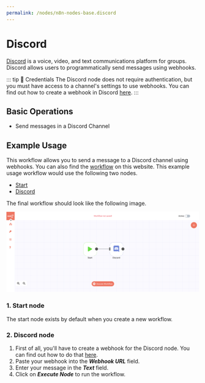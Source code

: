 ```yaml
---
permalink: /nodes/n8n-nodes-base.discord
---
```


# Discord

[Discord](https://discord.com/) is a voice, video, and text communications platform for groups. Discord allows users to programmatically send messages using webhooks.

::: tip 🔑 Credentials
The Discord node does not require authentication, but you must have access to a channel's settings to use webhooks. You can find out how to create a webhook in Discord [here](../../../credentials/Discord/README.md).
:::

## Basic Operations

- Send messages in a Discord Channel

## Example Usage

This workflow allows you to send a message to a Discord channel using webhooks. You can also find the [workflow](https://n8n.io/workflows/410) on this website. This example usage workflow would use the following two nodes.
- [Start](../../core-nodes/Start/README.md)
- [Discord]()

The final workflow should look like the following image.

![A workflow with the Discord node](./workflow.png)

### 1. Start node

The start node exists by default when you create a new workflow.

### 2. Discord node

1. First of all, you'll have to create a webhook for the Discord node. You can find out how to do that [here](../../../credentials/Discord/README.md).
2. Paste your webhook into the ***Webhook URL*** field.
5. Enter your message in the ***Text*** field.
6. Click on ***Execute Node*** to run the workflow.
